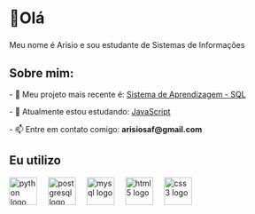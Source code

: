 <h1> 👋Olá </h1>

###

<p align="left">Meu nome é Arisio e sou estudante de Sistemas de Informações</p>

###

<h2> Sobre mim: </h2>
<p>- 🔭 Meu projeto mais recente é: <a href="https://github.com/arisioandradee/sistema-aprendizagem" target="_blank" rel="noreferrer">Sistema de Aprendizagem - SQL </a></p>
<p>- 🌱 Atualmente estou estudando: <a href="https://github.com/arisioandradee/javascript-avancado" target="_blank" rel="noreferrer">JavaScript</a></p>
<p>- 📫 Entre em contato comigo: <strong>arisiosaf@gmail.com</strong></p>

###

<h2> Eu utilizo </h2>

<div align="left">
  <img src="https://cdn.jsdelivr.net/gh/devicons/devicon/icons/python/python-original.svg" height="50" alt="python logo"  />
  <img width="12" />
  <img src="https://cdn.jsdelivr.net/gh/devicons/devicon/icons/postgresql/postgresql-original.svg" height="50" alt="postgresql logo"  />
  <img width="12" />
  <img src="https://cdn.jsdelivr.net/gh/devicons/devicon/icons/mysql/mysql-original.svg" height="50" alt="mysql logo" />
  <img width="12" />
  <img src="https://cdn.jsdelivr.net/gh/devicons/devicon/icons/html5/html5-original.svg" height="50" alt="html5 logo"  />
  <img width="12" />
  <img src="https://cdn.jsdelivr.net/gh/devicons/devicon/icons/css3/css3-original.svg" height="50" alt="css3 logo"  />
  <img width="12" />
</div>


